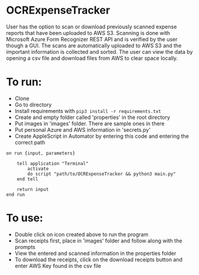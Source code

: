 # OCRExpenseTracker
User has the option to scan or download previously scanned expense reports that have been uploaded to AWS S3. Scanning is done with Microsoft Azure Form Recognizer REST API and is verified by the user though a GUI. The scans are automatically uploaded to AWS S3 and the important information is collected and sorted. The user can view the data by opening a csv file and download files from AWS to clear space locally.

# To run:  
- Clone  
- Go to directory
- Install requirements with `pip3 install -r requirements.txt`
- Create and empty folder called 'properties' in the root directory  
- Put images in 'images' folder. There are sample ones in there  
- Put personal Azure and AWS information in 'secrets.py'  
- Create AppleScript in Automator by entering this code and entering the correct path
```
on run {input, parameters}
	
	tell application "Terminal"
		activate
		do script "path/to/OCRExpenseTracker && python3 main.py"
	end tell
	
	return input
end run
```

# To use:  
- Double click on icon created above to run the program
- Scan receipts first, place in 'images' folder and follow along with the prompts
- View the entered and scanned information in the properties folder
- To download the receipts, click on the download receipts button and enter AWS Key found in the csv file

